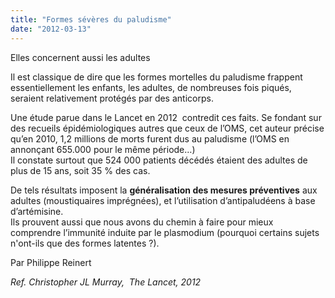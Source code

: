 ```yaml
---
title: "Formes sévères du paludisme"
date: "2012-03-13"
---
```


Elles concernent aussi les adultes

Il est classique de dire que les formes mortelles du paludisme frappent essentiellement les enfants, les adultes, de nombreuses fois piqués, seraient relativement protégés par des anticorps.

Une étude parue dans le Lancet en 2012  contredit ces faits. Se fondant sur  des recueils épidémiologiques autres que ceux de l’OMS, cet auteur précise qu’en 2010, 1,2 millions de morts furent dus au paludisme (l’OMS en annonçant 655.000 pour le même période…)  
Il constate surtout que 524 000 patients décédés étaient des adultes de plus de 15 ans, soit 35 % des cas.

De tels résultats imposent la **généralisation des mesures préventives** aux adultes (moustiquaires imprégnées), et l’utilisation d’antipaludéens à base d’artémisine.  
Ils prouvent aussi que nous avons du chemin à faire pour mieux comprendre l’immunité induite par le plasmodium (pourquoi certains sujets n'ont-ils que des formes latentes ?).

Par Philippe Reinert

_Ref. Christopher JL Murray,  The Lancet, 2012_